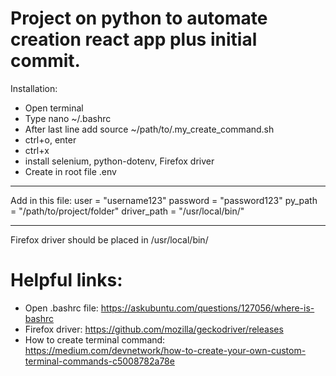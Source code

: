 # Project on python to automate creation react app plus initial commit.

Installation:

- Open terminal
- Type nano ~/.bashrc
- After last line add source ~/path/to/.my_create_command.sh
- ctrl+o, enter
- ctrl+x
- install selenium, python-dotenv, Firefox driver
- Create in root file .env

---

Add in this file:
user = "username123"
password = "password123"
py_path = "/path/to/project/folder"
driver_path = "/usr/local/bin/"

---

Firefox driver should be placed in /usr/local/bin/

# Helpful links:

- Open .bashrc file: https://askubuntu.com/questions/127056/where-is-bashrc
- Firefox driver: https://github.com/mozilla/geckodriver/releases
- How to create terminal command: https://medium.com/devnetwork/how-to-create-your-own-custom-terminal-commands-c5008782a78e
